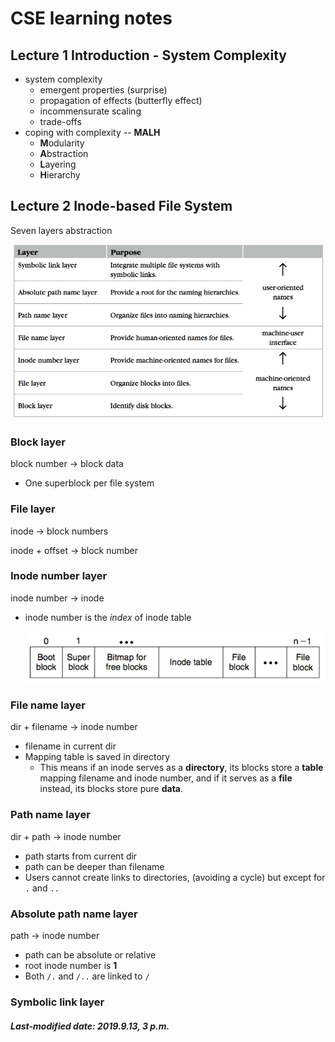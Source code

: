 # CSE learning notes

## Lecture 1  Introduction - System Complexity

+ system complexity
  + emergent properties (surprise)
  + propagation of effects (butterfly effect)
  + incommensurate scaling 
  + trade-offs
+ coping with complexity -- **MALH**
  + **M**odularity
  + **A**bstraction
  + **L**ayering
  + **H**ierarchy

## Lecture 2  Inode-based File System

Seven layers abstraction

![](./images/image1.png)

### Block layer

block number -> block data

+ One superblock per file system

### File layer

inode -> block numbers

inode + offset -> block number

### Inode number layer

inode number -> inode

+ inode number is the *index* of inode table

  ![](./images/image2.png)

### File name layer

dir + filename -> inode number

+ filename in current dir
+ Mapping table is saved in directory
  + This means if an inode serves as a **directory**, its blocks store a **table** mapping filename and inode number, and if it serves as a **file** instead, its blocks store pure **data**.

### Path name layer

dir + path -> inode number

+ path starts from current dir
+ path can be deeper than filename
+ Users cannot create links to directories, (avoiding a cycle) but except for `.` and `..`

### Absolute path name layer

path -> inode number

- path can be absolute or relative
- root inode number is **1**
- Both `/.` and `/..` are linked to `/`

### Symbolic link layer

##### Last-modified date: 2019.9.13, 3 p.m.

